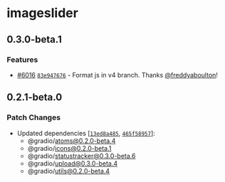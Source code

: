 # imageslider

## 0.3.0-beta.1

### Features

- [#6016](https://github.com/gradio-app/gradio/pull/6016) [`83e947676`](https://github.com/gradio-app/gradio/commit/83e947676d327ca2ab6ae2a2d710c78961c771a0) - Format js in v4 branch.  Thanks [@freddyaboulton](https://github.com/freddyaboulton)!

## 0.2.1-beta.0

### Patch Changes

- Updated dependencies [[`13ed8a485`](https://github.com/gradio-app/gradio/commit/13ed8a485d5e31d7d75af87fe8654b661edcca93), [`465f58957`](https://github.com/gradio-app/gradio/commit/465f58957f70c7cf3e894beef8a117b28339e3c1)]:
  - @gradio/atoms@0.2.0-beta.4
  - @gradio/icons@0.2.0-beta.1
  - @gradio/statustracker@0.3.0-beta.6
  - @gradio/upload@0.3.0-beta.4
  - @gradio/utils@0.2.0-beta.4